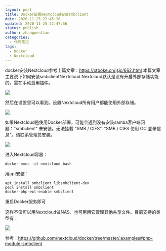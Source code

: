 ```yaml
---
layout: post
title: Docker部署Nextcloud安装smbclient
date: 2020-11-25 22:45:20
updated: 2020-11-25 22:47:56
status: publish
author: zhangwentian
categories: 
  - 代码笔记
tags: 
  - Docker
  - Nextcloud
---
```



docker安装Nextcloud参考上篇文章：https://xtboke.cn/jsjc/662.html
本篇文章主要说下如何安装smbclientNextcloud
Nextcloud默认是没有开启外部存储功能的，需在手动启用插件。

![](https://www.wangzhengzhen.com/wp-content/uploads/2020/01/20200121150800-1024x421.png)

然后在设置里可以看到。设置Nextcloud所有用户都能使用外部存储。

![](https://www.wangzhengzhen.com/wp-content/uploads/2020/01/20200121150912-1024x420.png)

如果Nextcloud是使用Docker部署，可能会遇到没有安装samba客户端问题："smbclient" 未安装。无法挂载 "SMB / CIFS", "SMB / CIFS 使用 OC 登录信息"。请联系管理员安装。

![](https://www.wangzhengzhen.com/wp-content/uploads/2020/01/20200121150350.png)

进入Nextcloud容器：

```
docker exec -it nextcloud bash
```

用apt安装：

```
apt install smbclient libsmbclient-dev
pecl install smbclient
docker-php-ext-enable smbclient
```

重启Docker服务即可

这样不仅可以用Nextcloud做NAS，也可用用它管理其他共享文件。目前支持的类型有：

![](https://www.wangzhengzhen.com/wp-content/uploads/2020/01/20200121151223.png)

参考：https://github.com/nextcloud/docker/tree/master/.examples#php-module-smbclient